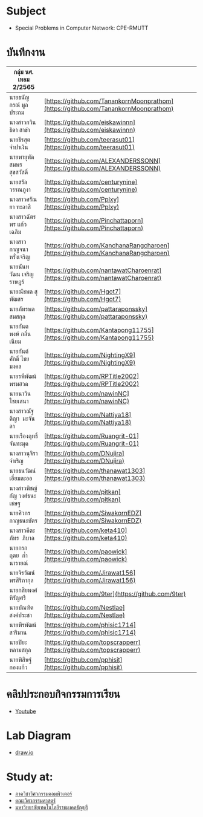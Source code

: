 # Subject
- Special Problems in Computer Network: CPE-RMUTT

# บันทึกงาน
| กลุ่ม นศ. เทอม 2/2565 |  |
| -------------------------- | ---------------------------------------------------------------------------------- |
| นายธนัญกรณ์ มูลประถม       | [https://github.com/TanankornMoonprathom](https://github.com/TanankornMoonprathom) |
| นางสาวกวินธิดา สาขำ        | [https://github.com/eiskawinnn](https://github.com/eiskawinnn)                     |
| นายธีรสุต จำปาเงิน         | [https://github.com/teerasut01](https://github.com/teerasut01)                     |
| นายพายุพัด สมพรสุขสวัสดิ์  | [https://github.com/ALEXANDERSSONN](https://github.com/ALEXANDERSSONN)             |
| นายสรัล วรรณภูงา           | [https://github.com/centurynine](https://github.com/centurynine)                   |
| นางสาวศรัณยา ทะลาสี        | [https://github.com/Pplxy](https://github.com/Pplxy)                               |
| นางสาวฉัตรพร แก้วเฉลิม     | [https://github.com/Pinchattaporn](https://github.com/Pinchattaporn)               |
| นางสาวกาญจนา หรั่งเจริญ    | [https://github.com/KanchanaRangcharoen](https://github.com/KanchanaRangcharoen)   |
| นายนันทวัฒน เจริญราษฎร์    | [https://github.com/nantawatCharoenrat](https://github.com/nantawatCharoenrat)     |
| นายณัชพล สุพัฒสร           | [https://github.com/Hgot7](https://github.com/Hgot7)                               |
| นายภัทรพล สมสกุล           | [https://github.com/pattaraponssky](https://github.com/pattaraponssky)             |
| นายกันตพงษ์ กลิ่นเนียม     | [https://github.com/Kantapong11755](https://github.com/Kantapong11755)             |
| นายกันต์ศักดิ์ ไชยมงคล     | [https://github.com/NightingX9](https://github.com/NightingX9)                     |
| นายรพีพัฒน์ พรมฮวด         | [https://github.com/RPTitle2002](https://github.com/RPTitle2002)                   |
| นายนาวิน ไชยเสนา           | [https://github.com/nawinNC](https://github.com/nawinNC)                           |
| นางสาวณัฐติญา  มะจันลา     | [https://github.com/Nattiya18](https://github.com/Nattiya18)                       |
| นายเรืองฤทธิ์ จันทะมุด     | [https://github.com/Ruangrit-01](https://github.com/Ruangrit-01)                   |
| นางสาวนุจิรา จำเริญ        | [https://github.com/DNujira](https://github.com/DNujira)                           |
| นายธนวัฒน์ เอี่ยมละออ      | [https://github.com/thanawat1303](https://github.com/thanawat1303)                 |
| นางสาวพิชญ์กัญ วงศ์ธนะเชษฐ | [https://github.com/pitkan](https://github.com/pitkan)                             |
| นายศิวกร  กาญธนะบัตร       | [https://github.com/SiwakornEDZ](https://github.com/SiwakornEDZ)                   |
| นางสาวคีตะภัทร  ภิบาล      | [https://github.com/keta410](https://github.com/keta410)                           |
| นายกรกฤตย  ก๋ำนารายณ์      | [https://github.com/paowick](https://github.com/paowick)                           |
| นายจิรวัฒน์ พรสิริภากุล    | [https://github.com/Jirawat156](https://github.com/Jirawat156)                     |
| นายกสิยพงศ์ หิรัญศรี       | [https://github.com/9ter](https://github.com/9ter)                                 |
| นายบัณฑิต สงค์ประชา        | [https://github.com/Nestlae](https://github.com/Nestlae)                           |
| นายพีรพัฒน์  สาริมาน       | [https://github.com/phisic1714](https://github.com/phisic1714)                     |
| นายปิยะ หลามสกุล           | [https://github.com/topscrapperr](https://github.com/topscrapperr)                 |
| นายพิสิษฐ์ กองแก้ว         | [https://github.com/pphisit](https://github.com/pphisit)                           |

# คลิปประกอบกิจกรรมการเรียน
- [Youtube](https://www.youtube.com/playlist?list=PLJz1XVERx6ACV-vTC6eG7HSMdBUR0dZId)

# Lab Diagram
- [draw.io](https://app.diagrams.net/#Hpitimon%2FspComNet%2Fmain%2Fproxmox22)

# Study at:
- [ภาควิชาวิศวกรรมคอมพิวเตอร์](https://cpe.engineer.rmutt.ac.th/)
- [คณะวิศวกรรมศาสตร์](https://www.engineer.rmutt.ac.th/)
- [มหาวิทยาลัยเทคโนโลยีราชมงคลธัญบุรี](https://www.rmutt.ac.th/)
